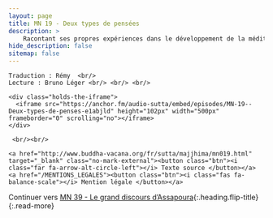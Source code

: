 ```yaml
---
layout: page
title: MN 19 - Deux types de pensées
description: > 
    Racontant ses propres expériences dans le développement de la méditation, le Bouddha explique comment comprendre les pensées nocives et inoffensives, et comment aller au-delà des pensées complètement. (25&nbsp;min)
hide_description: false
sitemap: false
---
```



<div class="center">

    Traduction : Rémy  <br/>
    Lecture : Bruno Léger <br/> <br/> <br/>

    <div class="holds-the-iframe">
      <iframe src="https://anchor.fm/audio-sutta/embed/episodes/MN-19--Deux-types-de-penses-e1abjld" height="102px" width="500px" frameborder="0" scrolling="no"></iframe>
    </div>
   
     <br/><br/>

    <a href="http://www.buddha-vacana.org/fr/sutta/majjhima/mn019.html" target="_blank" class="no-mark-external"><button class="btn"><i class="far fa-arrow-alt-circle-left"></i> Texte source </button></a>
    <a href="/MENTIONS_LEGALES"><button class="btn"><i class="fas fa-balance-scale"></i> Mention légale </button></a>

</div>

Continuer vers [MN 39 - Le grand discours d’Assapoura](/MN39.md){:.heading.flip-title}
{:.read-more}
